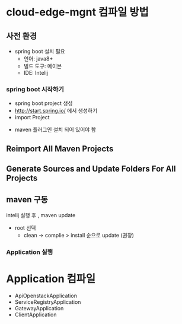 # cloud-edge-mgnt 컴파일 방법

## 사전 환경
* spring boot 설치 필요
  * 언어: java8+
  * 빌드 도구: 메이븐
  * IDE: Intelij
### spring boot 시작하기  
* spring boot project 생성
* http://start.spring.io/ 에서 생성하기
* import Project
- maven 플러그인 설치 되어 있어야 함 
  
## Reimport All Maven Projects

## Generate Sources and Update Folders For All Projects

## maven 구동
intelij 실행 후  , maven update
* root 선택
  * clean -> complie > install 순으로 update (권장)

### Application 실행 
# Application 컴파일

* ApiOpenstackApplication
* ServiceRegistryApplication
* GatewayApplication
* ClientApplication
